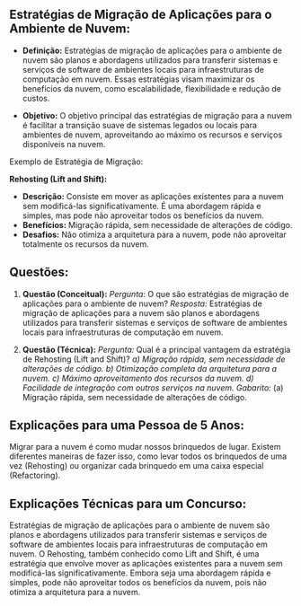 ## **Estratégias de Migração de Aplicações para o Ambiente de Nuvem:**

- **Definição:** Estratégias de migração de aplicações para o ambiente de nuvem são planos e abordagens utilizados para transferir sistemas e serviços de software de ambientes locais para infraestruturas de computação em nuvem. Essas estratégias visam maximizar os benefícios da nuvem, como escalabilidade, flexibilidade e redução de custos.
    
- **Objetivo:** O objetivo principal das estratégias de migração para a nuvem é facilitar a transição suave de sistemas legados ou locais para ambientes de nuvem, aproveitando ao máximo os recursos e serviços disponíveis na nuvem.
    

Exemplo de Estratégia de Migração:

**Rehosting (Lift and Shift):**

- **Descrição:** Consiste em mover as aplicações existentes para a nuvem sem modificá-las significativamente. É uma abordagem rápida e simples, mas pode não aproveitar todos os benefícios da nuvem.
- **Benefícios:** Migração rápida, sem necessidade de alterações de código.
- **Desafios:** Não otimiza a arquitetura para a nuvem, pode não aproveitar totalmente os recursos da nuvem.

## **Questões:**

1. **Questão (Conceitual):** _Pergunta:_ O que são estratégias de migração de aplicações para o ambiente de nuvem? _Resposta:_ Estratégias de migração de aplicações para a nuvem são planos e abordagens utilizados para transferir sistemas e serviços de software de ambientes locais para infraestruturas de computação em nuvem.
    
2. **Questão (Técnica):** _Pergunta:_ Qual é a principal vantagem da estratégia de Rehosting (Lift and Shift)? _a) Migração rápida, sem necessidade de alterações de código._ _b) Otimização completa da arquitetura para a nuvem._ _c) Máximo aproveitamento dos recursos da nuvem._ _d) Facilidade de integração com outros serviços na nuvem._ _Gabarito:_ (a) Migração rápida, sem necessidade de alterações de código.
    

## **Explicações para uma Pessoa de 5 Anos:**

Migrar para a nuvem é como mudar nossos brinquedos de lugar. Existem diferentes maneiras de fazer isso, como levar todos os brinquedos de uma vez (Rehosting) ou organizar cada brinquedo em uma caixa especial (Refactoring).

## **Explicações Técnicas para um Concurso:**

Estratégias de migração de aplicações para o ambiente de nuvem são planos e abordagens utilizados para transferir sistemas e serviços de software de ambientes locais para infraestruturas de computação em nuvem. O Rehosting, também conhecido como Lift and Shift, é uma estratégia que envolve mover as aplicações existentes para a nuvem sem modificá-las significativamente. Embora seja uma abordagem rápida e simples, pode não aproveitar todos os benefícios da nuvem, pois não otimiza a arquitetura para a nuvem.